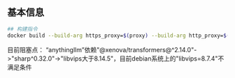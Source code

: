 ## 基本信息

```sh
## 构建指令
docker build --build-arg https_proxy=$(proxy) --build-arg http_proxy=$(proxy) -t llm-loong64 --file docker/Dockerfile.loongarch64 .
```
目前阻塞点： “anythingllm”依赖"@xenova/transformers@^2.14.0"->"sharp^0.32.0"->"libvips大于8.14.5"，目前debian系统上的"libvips=8.7.4"不满足条件

